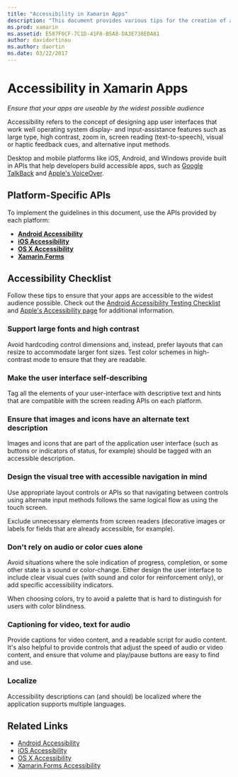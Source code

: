 ```yaml
---
title: "Accessibility in Xamarin Apps"
description: "This document provides various tips for the creation of accessible apps. For example, it includes recommendations about large fonts, high contrast, self-describing interfaces, and more."
ms.prod: xamarin
ms.assetid: E587F0CF-7C1D-41F8-B5A8-DA3E738EDA81
author: davidortinau
ms.author: daortin
ms.date: 03/22/2017
---
```


# Accessibility in Xamarin Apps

_Ensure that your apps are useable by the widest possible audience_

Accessibility refers to the concept of designing app user interfaces
that work well operating system display- and input-assistance features
such as large type, high contrast, zoom in, screen reading
(text-to-speech), visual or haptic feedback cues, and alternative input methods.

Desktop and mobile platforms like iOS, Android, and Windows provide
built in APIs that help developers build accessible apps, such as
[Google TalkBack](https://play.google.com/store/apps/details?id=com.google.android.marvin.talkback) and
[Apple's VoiceOver](http://www.apple.com/accessibility/ios/voiceover/).

## Platform-Specific APIs

To implement the guidelines in this document, use the APIs provided
by each platform:

- [**Android Accessibility**](~/android/app-fundamentals/accessibility.md)
- [**iOS Accessibility**](~/ios/app-fundamentals/accessibility.md)
- [**OS X Accessibility**](~/mac/app-fundamentals/accessibility.md)
- [**Xamarin.Forms**](~/xamarin-forms/app-fundamentals/accessibility/index.md)

<a name="checklist" />

## Accessibility Checklist

Follow these tips to ensure that your apps are accessible to
the widest audience possible. Check out the [Android Accessibility Testing Checklist](https://developer.android.com/training/accessibility/testing.html)
and [Apple's Accessibility page](http://www.apple.com/accessibility/)
for additional information.

### Support large fonts and high contrast

Avoid hardcoding control dimensions and, instead, prefer
layouts that can resize to accommodate larger font sizes.
Test color schemes in high-contrast mode
to ensure that they are readable.

### Make the user interface self-describing

Tag all the elements of your user-interface with
descriptive text and hints that are compatible
with the screen reading APIs on each platform.

### Ensure that images and icons have an alternate text description

Images and icons that are part of the application
user interface (such as buttons or indicators of status, for example)
should be tagged with an accessible description.

### Design the visual tree with accessible navigation in mind

Use appropriate layout controls or APIs so that
navigating between controls using alternate input
methods follows the same logical flow as using
the touch screen.

Exclude unnecessary elements from screen readers
(decorative images or labels for fields that are
already accessible, for example).

### Don't rely on audio or color cues alone

Avoid situations where the sole indication of
progress, completion, or some other state is a sound or
color-change. Either design the user interface to
include clear visual cues (with sound and color for
reinforcement only), or add specific accessibility indicators.

When choosing colors, try to avoid a palette that
is hard to distinguish for users with color blindness.

### Captioning for video, text for audio

Provide captions for video content, and a readable
script for audio content. It's also helpful
to provide controls that adjust the speed of audio or video
content, and ensure that volume and play/pause buttons
are easy to find and use.

### Localize

Accessibility descriptions can (and should) be localized
where the application supports multiple languages.

## Related Links

- [Android Accessibility](~/android/app-fundamentals/accessibility.md)
- [iOS Accessibility](~/ios/app-fundamentals/accessibility.md)
- [OS X Accessibility](~/mac/app-fundamentals/accessibility.md)
- [Xamarin.Forms Accessibility](~/xamarin-forms/app-fundamentals/accessibility/index.md)
